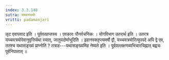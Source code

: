 ```yaml
---
index: 3.3.148
sutra: यच्चयत्रयोः
vritti: padamanjari
---
```


 लृट एवापवाद इति । पूर्ववत्प्राप्तस्य । एवकारः पौनर्वचनिकः । योगविभाग उतरार्थ इति । उतरत्र यच्चयत्रयोरेवानुवृत्तिर्यथा स्यात्, जातुयदोर्माभूदिति । इहानवक्लृप्त्यमर्षौ द्वौ, यच्चयत्रयोरित्युपपदे अपि द्वे एव, ततश्च यथासङ्ख्यं प्राप्नोति ? तत्राह---यथासङ्ख्यमिह नेष्यते इति । पूर्ववल्लक्षणव्यभिचारचिह्नात् बह्वचः पूर्वनिपातात् ॥